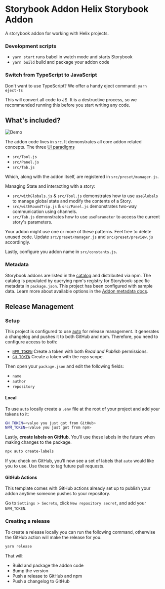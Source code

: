 # Storybook Addon Helix Storybook Addon
A storybook addon for working with Helix projects.

### Development scripts

- `yarn start` runs babel in watch mode and starts Storybook
- `yarn build` build and package your addon code

### Switch from TypeScript to JavaScript

Don't want to use TypeScript? We offer a handy eject command: `yarn eject-ts`

This will convert all code to JS. It is a destructive process, so we recommended running this before you start writing any code.

## What's included?

![Demo](https://user-images.githubusercontent.com/42671/107857205-e7044380-6dfa-11eb-8718-ad02e3ba1a3f.gif)

The addon code lives in `src`. It demonstrates all core addon related concepts. The three [UI paradigms](https://storybook.js.org/docs/react/addons/addon-types#ui-based-addons)

- `src/Tool.js`
- `src/Panel.js`
- `src/Tab.js`

Which, along with the addon itself, are registered in `src/preset/manager.js`.

Managing State and interacting with a story:

- `src/withGlobals.js` & `src/Tool.js` demonstrates how to use `useGlobals` to manage global state and modify the contents of a Story.
- `src/withRoundTrip.js` & `src/Panel.js` demonstrates two-way communication using channels.
- `src/Tab.js` demonstrates how to use `useParameter` to access the current story's parameters.

Your addon might use one or more of these patterns. Feel free to delete unused code. Update `src/preset/manager.js` and `src/preset/preview.js` accordingly.

Lastly, configure you addon name in `src/constants.js`.

### Metadata

Storybook addons are listed in the [catalog](https://storybook.js.org/addons) and distributed via npm. The catalog is populated by querying npm's registry for Storybook-specific metadata in `package.json`. This project has been configured with sample data. Learn more about available options in the [Addon metadata docs](https://storybook.js.org/docs/react/addons/addon-catalog#addon-metadata).

## Release Management

### Setup

This project is configured to use [auto](https://github.com/intuit/auto) for release management. It generates a changelog and pushes it to both GitHub and npm. Therefore, you need to configure access to both:

- [`NPM_TOKEN`](https://docs.npmjs.com/creating-and-viewing-access-tokens#creating-access-tokens) Create a token with both _Read and Publish_ permissions.
- [`GH_TOKEN`](https://github.com/settings/tokens) Create a token with the `repo` scope.

Then open your `package.json` and edit the following fields:

- `name`
- `author`
- `repository`

#### Local

To use `auto` locally create a `.env` file at the root of your project and add your tokens to it:

```bash
GH_TOKEN=<value you just got from GitHub>
NPM_TOKEN=<value you just got from npm>
```

Lastly, **create labels on GitHub**. You’ll use these labels in the future when making changes to the package.

```bash
npx auto create-labels
```

If you check on GitHub, you’ll now see a set of labels that `auto` would like you to use. Use these to tag future pull requests.

#### GitHub Actions

This template comes with GitHub actions already set up to publish your addon anytime someone pushes to your repository.

Go to `Settings > Secrets`, click `New repository secret`, and add your `NPM_TOKEN`.

### Creating a release

To create a release locally you can run the following command, otherwise the GitHub action will make the release for you.

```sh
yarn release
```

That will:

- Build and package the addon code
- Bump the version
- Push a release to GitHub and npm
- Push a changelog to GitHub
